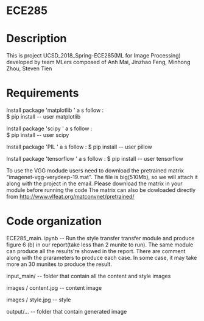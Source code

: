 # ECE285

Description
===========
This is project UCSD_2018_Spring-ECE285(ML for Image Processing) developed by team MLers 
composed of Anh Mai, Jinzhao Feng, Minhong Zhou, Steven Tien

Requirements
============
Install package 'matplotlib ' a s follow :          
$ pip install -- user matplotlib         

Install package 'scipy ' a s follow :      
$ pip install -- user scipy

Install package 'PIL ' a s follow :
$ pip install -- user pillow

Install package 'tensorflow ' a s follow :
$ pip install -- user tensorflow

To use the VGG modude users need to download the pretrained matrix "imagenet-vgg-verydeep-19.mat". The file is big(510Mb), so we will attach it along with the project in the email. Please download the matrix in your module before running the code
The matrix can also be dowloaded directly from http://www.vlfeat.org/matconvnet/pretrained/

Code organization
=================
ECE285_main. ipynb -- Run the style transfer transfer module and produce figure 6 (b) in our report(take less than 2 munite to run). The same module can produce all the results're showed in the report. There are comment along with the prarameters to produce each case. In some case, it may take more an 30 munites to produce the result.

input_main/ -- folder that contain all the content and style images

images / content.jpg -- content image 

images / style.jpg -- style

output/... -- folder that contain generated image 
